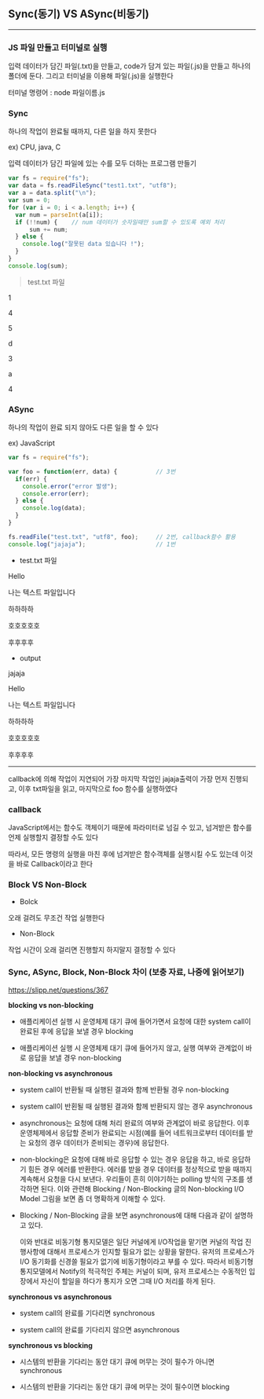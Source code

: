 ## Sync(동기) VS ASync(비동기)
---
### JS 파일 만들고 터미널로 실행

입력 데이터가 담긴 파일(.txt)을 만들고, code가 담겨 있는 파일(.js)을 만들고 하나의 폴더에 둔다. 그리고 터미널을 이용해 파일(.js)을 실행한다

터미널 명령어 : node 파일이름.js

### Sync

하나의 작업이 완료될 때까지, 다른 일을 하지 못한다

ex) CPU, java, C

입력 데이터가 담긴 파일에 있는 수를 모두 더하는 프로그램 만들기

```JavaScript
var fs = require("fs");
var data = fs.readFileSync("test1.txt", "utf8");
var a = data.split("\n");
var sum = 0;
for (var i = 0; i < a.length; i++) {
  var num = parseInt(a[i]);
  if (!!num) {    // num 데이터가 숫자일때만 sum할 수 있도록 예외 처리
      sum += num;
  } else {
    console.log("잘못된 data 있습니다 !");
  }
}
console.log(sum);
```

> test.txt 파일

1

4

5

d

3

a

4



### ASync

하나의 작업이 완료 되지 않아도 다른 일을 할 수 있다

ex) JavaScript

```JavaScript
var fs = require("fs");

var foo = function(err, data) {           // 3번
  if(err) {
    console.error("error 발생");
    console.error(err);
  } else {
    console.log(data);
  }
}

fs.readFile("test.txt", "utf8", foo);     // 2번, callback함수 활용
console.log("jajaja");                    // 1번

```

* test.txt 파일

Hello

나는 텍스트 파일입니다

하하하하

호호호호호

후후후후

* output

jajaja

Hello

나는 텍스트 파일입니다

하하하하

호호호호호

후후후후

---
 callback에 의해 작업이 지연되어 가장 마지막 작업인 jajaja출력이 가장 먼저 진행되고, 이후 txt파일을 읽고, 마지막으로 foo 함수를 실행하였다


### callback

JavaScript에서는 함수도 객체이기 때문에 파라미터로 넘길 수 있고, 넘겨받은 함수를 언제 실행할지 결정할 수도 있다

따라서, 모든 명령의 실행을 마친 후에 넘겨받은 함수객체를 실행시킬 수도 있는데 이것을 바로 Callback이라고 한다


### Block VS Non-Block

* Bolck

오래 걸려도 무조건 작업 실행한다

* Non-Block

작업 시간이 오래 걸리면 진행할지 하지말지 결정할 수 있다

### Sync, ASync, Block, Non-Block 차이 (보충 자료, 나중에 읽어보기)

https://slipp.net/questions/367

**blocking vs non-blocking**

* 애플리케이션 실행 시 운영체제 대기 큐에 들어가면서 요청에 대한 system call이 완료된 후에 응답을 보낼 경우 blocking

* 애플리케이션 실행 시 운영체제 대기 큐에 들어가지 않고, 실행 여부와 관계없이 바로 응답을 보낼 경우 non-blocking

**non-blocking vs asynchronous**

* system call이 반환될 때 실행된 결과와 함께 반환될 경우 non-blocking

* system call이 반횐될 때 실행된 결과와 함께 반환되지 않는 경우 asynchronous

* asynchronous는 요청에 대해 처리 완료의 여부와 관계없이 바로 응답한다. 이후 운영체제에서 응답할 준비가 완료되는 시점(예를 들어 네트워크로부터 데이터를 받는 요청의 경우 데이터가 준비되는 경우)에 응답한다.

* non-blocking은 요청에 대해 바로 응답할 수 있는 경우 응답을 하고, 바로 응답하기 힘든 경우 에러를 반환한다. 에러를 받을 경우 데이터를 정상적으로 받을 때까지 계속해서 요청을 다시 보낸다. 우리들이 흔히 이야기하는 polling 방식의 구조를 생각하면 된다. 이와 관련해 Blocking / Non-Blocking 글의 Non-blocking I/O Model 그림을 보면 좀 더 명확하게 이해할 수 있다.

* Blocking / Non-Blocking 글을 보면 asynchronous에 대해 다음과 같이 설명하고 있다.

  이와 반대로 비동기형 통지모델은 일단 커널에게 I/O작업을 맡기면 커널의 작업 진행사항에 대해서 프로세스가 인지할 필요가 없는 상황을 말한다. 유저의 프로세스가 I/O 동기화를 신경쓸 필요가 없기에 비동기형이라고 부를 수 있다. 따라서 비동기형 통지모델에서 Notify의 적극적인 주체는 커널이 되며, 유저 프로세스는 수동적인 입장에서 자신이 할일을 하다가 통지가 오면 그때 I/O 처리를 하게 된다.

**synchronous vs asynchronous**

* system call의 완료를 기다리면 synchronous

* system call의 완료를 기다리지 않으면 asynchronous

**synchronous vs blocking**

* 시스템의 반환을 기다리는 동안 대기 큐에 머무는 것이 필수가 아니면 synchronous

* 시스템의 반환을 기다리는 동안 대기 큐에 머무는 것이 필수이면 blocking
